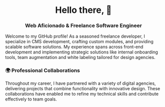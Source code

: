 <h1 align="center">Hello there, 👋</h1>
<h3 align="center">Web Aficionado & Freelance Software Engineer</h3>

Welcome to my GitHub profile! As a seasoned freelance developer, I specialize in CMS development, crafting custom modules, and providing scalable software solutions. My experience spans across front-end development and implementing strategic solutions like internal onboarding tools, team augmentation and white labeling tailored for design agencies.

### 🌍 Professional Collaborations

Throughout my career, I have partnered with a variety of digital agencies, delivering projects that combine functionality with innovative design. These collaborations have enabled me to refine my technical skills and contribute effectively to team goals.
